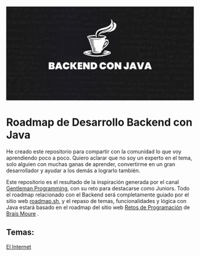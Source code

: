 ![Banner](banner.jpg)

# Roadmap de Desarrollo Backend con Java

He creado este repositorio para compartir con la comunidad lo que voy aprendiendo poco a poco. Quiero aclarar que no soy un experto en el tema, solo alguien con muchas ganas de aprender, convertirme en un gran desarrollador y ayudar a los demás a lograrlo también.

Este repositorio es el resultado de la inspiración generada por el canal [Gentleman Programming](https://www.youtube.com/@GentlemanProgramming/videos), con su reto para destacarse como Juniors. Todo el roadmap relacionado con el Backend será completamente guiado por el sitio web [roadmap.sh](https://roadmap.sh/backend), y el repaso de temas, funcionalidades y lógica con Java estará basado en el roadmap del sitio web [Retos de Programación](https://retosdeprogramacion.com/) de [Brais Moure](https://www.youtube.com/@mouredev) .


## Temas:
[El Internet](El-internet.md)